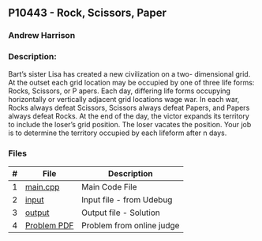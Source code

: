 ## P10443 - Rock, Scissors, Paper
### Andrew Harrison

### Description:
Bart’s sister Lisa has created a new civilization on a two- dimensional grid. At the outset each grid location may
be occupied by one of three life forms: Rocks, Scissors, or P apers. Each day, differing life forms occupying 
horizontally or vertically adjacent grid locations wage war. In each war, Rocks always defeat Scissors, Scissors 
always defeat Papers, and Papers always defeat Rocks. At the end of the day, the victor expands its territory to 
include the loser’s grid position. The loser vacates the position. Your job is to determine the territory occupied 
by each lifeform after n days.

### Files

|   #   | File                       | Description                                                |
| :---: | -------------------------- | ---------------------------------------------------------- |
|   1   | [main.cpp](./Main.cpp)     | Main Code File                                             |
|   2   | [input](./input.txt)       | Input file - from Udebug                                   |
|   3   | [output](./output.txt)     | Output file - Solution                                     |
|   4   | [Problem PDF](./10443.pdf) | Problem from online judge                                  |
